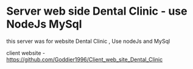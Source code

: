 # Server web side Dental Clinic - use NodeJs MySql
 
this server was for website Dental Clinic , Use nodeJs and MySql  

client website - https://github.com/Goddier1996/Client_web_site_Dental_Clinic 




